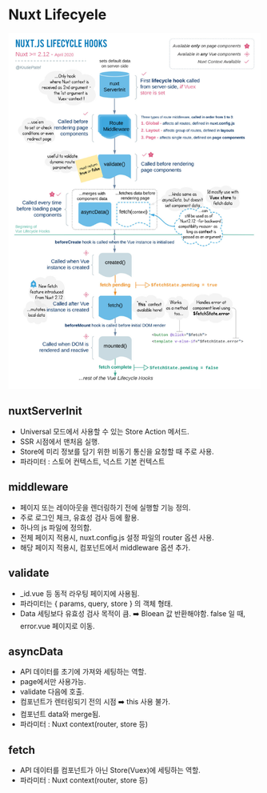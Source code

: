 # Nuxt Lifecyele
![nuxt lifecycle](../assets/nuxt-lifecycle.jpg)

## nuxtServerInit
- Universal 모드에서 사용할 수 있는 Store Action 메서드.
- SSR 시점에서 맨처음 실행.
- Store에 미리 정보를 담기 위한 비동기 통신을 요청할 때 주로 사용.
- 파라미터 : 스토어 컨텍스트, 넉스트 기본 컨텍스트

## middleware
- 페이지 또는 레이아웃을 렌더링하기 전에 실행할 기능 정의.
- 주로 로그인 체크, 유효성 검사 등에 활용.
- 하나의 js 파일에 정의함.
- 전체 페이지 적용시, nuxt.config.js 설정 파일의 router 옵션 사용.
- 해당 페이지 적용시, 컴포넌트에서 middleware 옵션 추가.

## validate
- _id.vue 등 동적 라우팅 페이지에 사용됨.
- 파라미터는 { params, query, store } 의 객체 형태.
- Data 세팅보다 유효성 검사 목적이 큼.
  ➡️ Bloean 값 반환해야함. false 일 때, error.vue 페이지로 이동.

## asyncData
- API 데이터를 초기에 가져와 세팅하는 역할.
- page에서만 사용가능.
- validate 다음에 호출.
- 컴포넌트가 렌터링되기 전의 시점 ➡️ this 사용 불가.
- 컴포넌트 data와 merge됨.
- 파라미터 : Nuxt context(router, store 등)

## fetch
- API 데이터를 컴포넌트가 아닌 Store(Vuex)에 세팅하는 역할.
- 파라미터 : Nuxt context(router, store 등)
